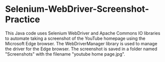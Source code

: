 # Selenium-WebDriver-Screenshot-Practice
This Java code uses Selenium WebDriver and Apache Commons IO libraries to automate taking a screenshot of the YouTube homepage using the Microsoft Edge browser. The WebDriverManager library is used to manage the driver for the Edge browser. The screenshot is saved in a folder named "Screenshots" with the filename "youtube home page.jpg".
